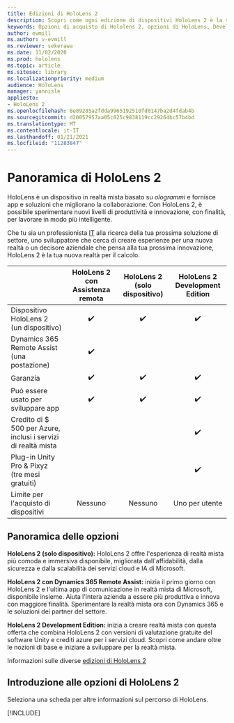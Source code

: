 ```yaml
---
title: Edizioni di HoloLens 2
description: Scopri come ogni edizione di dispositivi HoloLens 2 è la stessa o diversa e cosa fare dopo averne una propria.
keywords: Opzioni di acquisto di Hololens 2, opzioni di HoloLens, Developer Edition
author: evmill
ms.author: v-evmill
ms.reviewer: sekerawa
ms.date: 11/02/2020
ms.prod: hololens
ms.topic: article
ms.sitesec: library
ms.localizationpriority: medium
audience: HoloLens
manager: yannisle
appliesto:
- HoloLens 2
ms.openlocfilehash: 8e89285a2fdda9965192510fd0147ba2d4fdab4b
ms.sourcegitcommit: d20057957aa05c025c9838119cc29264bc57b4bd
ms.translationtype: MT
ms.contentlocale: it-IT
ms.lasthandoff: 01/21/2021
ms.locfileid: "11283847"
---
```

# Panoramica di HoloLens 2

HoloLens è un dispositivo in realtà mista basato su *ologrammi* e fornisce app e soluzioni che migliorano la collaborazione. Con HoloLens 2, è possibile sperimentare nuovi livelli di produttività e innovazione, con finalità, per lavorare in modo più intelligente.

Che tu sia un professionista [IT](https://www.microsoft.com/hololens/apps) alla [](https://www.microsoft.com/hololens/developers) ricerca della tua prossima soluzione di [](https://www.microsoft.com/hololens/apps) settore, uno sviluppatore che cerca di creare esperienze per una nuova realtà o un decisore aziendale che pensa alla tua prossima innovazione, HoloLens 2 è la tua nuova realtà per il calcolo. 

|                                                         | HoloLens 2 con Assistenza remota | HoloLens 2 (solo dispositivo) | HoloLens 2 Development Edition |
|---------------------------------------------------------|:-----------------------------:|:------------------------:|:------------------------------:|
| Dispositivo HoloLens 2 <br>(un dispositivo)                      |               ✔️               |             ✔️            |                ✔️               |
| Dynamics 365 Remote Assist<br>(una postazione)                |               ✔️               |                          |                                |
| Garanzia                                                |               ✔️               |             ✔️            |                ✔️               |
| Può essere usato per sviluppare app                                 |               ✔️               |             ✔️            |                ✔️               |
| Credito di $ 500 per Azure, inclusi i servizi di realtà mista |                               |                          |                ✔️               |
| Plug-in Unity Pro & Pixyz <br>(tre mesi gratuiti)        |                               |                          |                ✔️               |
| Limite per l'acquisto di dispositivi                                   |              Nessuno             |           Nessuno           |          Uno per utente          |

## Panoramica delle opzioni

**HoloLens 2 (solo dispositivo):** HoloLens 2 offre l'esperienza di realtà mista più comoda e immersiva disponibile, migliorata dall'affidabilità, dalla sicurezza e dalla scalabilità dei servizi cloud e IA di Microsoft.

**HoloLens 2 con Dynamics 365 Remote Assist:** inizia il primo giorno con HoloLens 2 e l'ultima app di comunicazione in realtà mista di Microsoft, disponibile insieme. Aiuta l'intera azienda a essere più produttiva e innova con maggiore finalità. Sperimentare la realtà mista ora con Dynamics 365 e le soluzioni dei partner del settore.

**HoloLens 2 Development Edition:** inizia a creare realtà mista con questa offerta che combina HoloLens 2 con versioni di valutazione gratuite del software Unity e crediti azure per i servizi cloud. Scopri come andare oltre le nozioni di base e iniziare a sviluppare per la realtà mista.

Informazioni sulle diverse [edizioni di HoloLens 2](https://www.microsoft.com/hololens/buy)

## Introduzione alle opzioni di HoloLens 2

Seleziona una scheda per altre informazioni sul percorso di HoloLens.

[!INCLUDE[](includes/options-overview.md)]